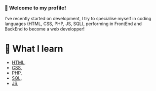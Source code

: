 ### 👋 Welcome to my profile!

I've recently started on development, I try to specialise myself in coding languages (HTML, CSS, PHP, JS, SQL), performing in FrontEnd and BackEnd to become a web developper!
# 🌱 What I learn 
- [HTML](https://developer.mozilla.org/fr/docs/Web/HTML), 
- [CSS](https://developer.mozilla.org/fr/docs/Web/CSS), 
- [PHP](https://www.php.net/manual/fr/intro-whatis.php),
- [SQL](https://sql.sh/),
- [JS](https://developer.mozilla.org/fr/docs/Web/JavaScript), 
